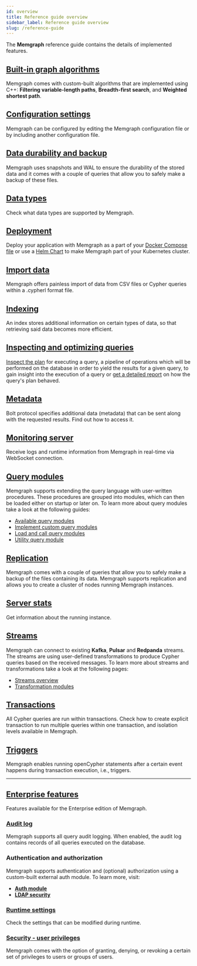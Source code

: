 ```yaml
---
id: overview
title: Reference guide overview
sidebar_label: Reference guide overview
slug: /reference-guide
---
```


The **Memgraph** reference guide contains the details of implemented features.

## [Built-in graph algorithms](/reference-guide/graph-algorithms.md)

Memgraph comes with custom-built algorithms that are implemented using C++:
**Filtering variable-length paths**, **Breadth-first search**, and **Weighted
shortest path**.

## [Configuration settings](/reference-guide/configuration.md)

Memgraph can be configured by editing the Memgraph configuration file or by
including another configuration file.

## [Data durability and backup](/reference-guide/backup.md)

Memgraph uses snapshots and WAL to ensure the durability of the stored data and
it comes with a couple of queries that allow you to safely make a backup of
these files.

## [Data types](/reference-guide/data-types.md)

Check what data types are supported by Memgraph. 

## [Deployment](/reference-guide/deployment/docker.md)

Deploy your application with Memgraph as a part of your [Docker Compose file](/reference-guide/deployment/docker.md)
or use a [Helm Chart](/reference-guide/deployment/kubernetes.md) to make Memgraph part of your Kubernetes cluster.

## [Import data](/reference-guide/import-data/overview.md)

Memgraph offers painless import of data from CSV files or Cypher queries within
a .cypherl format file.

## [Indexing](/reference-guide/indexing.md)

An index stores additional information on certain types of data, so that
retrieving said data becomes more efficient.

## [Inspecting and optimizing queries](/reference-guide/optimizing-queries/inspecting-queries.md)

[Inspect the plan](/reference-guide/optimizing-queries/inspecting-queries.md)
for executing a query, a pipeline of operations which will be performed on the
database in order to yield the results for a given query, to gain insight into
the execution of a query or [get a detailed
report](/reference-guide/optimizing-queries//profiling-queries.md) on how the
query's plan behaved.

## [Metadata](./metadata.md)

Bolt protocol specifies additional data (metadata) that can be sent along with
the requested results. Find out how to access it.

## [Monitoring server](/reference-guide/monitoring-server.md)

Receive logs and runtime information from Memgraph in real-time via WebSocket connection.

## [Query modules](/reference-guide/query-modules/overview.md)

Memgraph supports extending the query language with user-written procedures.
These procedures are grouped into modules, which can then be loaded either on
startup or later on. To learn more about query modules take a look at the
following guides:

- [Available query
  modules](/reference-guide/query-modules/available-query-modules.md)
- [Implement custom query
  modules](/reference-guide/query-modules/implement-custom-query-modules/custom-query-module-example.md)
- [Load and call query
  modules](/reference-guide/query-modules/load-call-query-modules.md)
- [Utility query
  module](/reference-guide/query-modules/module-file-utilities.md)

## [Replication](/reference-guide/replication.md)

Memgraph comes with a couple of queries that allow you to safely make a backup
of the files containing its data. Memgraph supports replication and allows you
to create a cluster of nodes running Memgraph instances.

## [Server stats](/reference-guide/server-stats.md)

Get information about the running instance. 

## [Streams](/reference-guide/streams/overview.md)

Memgraph can connect to existing **Kafka**, **Pulsar** and **Redpanda** streams.
The streams are using user-defined transformations to produce Cypher queries
based on the received messages. To learn more about streams and transformations
take a look at the following pages:

- [Streams overview](/reference-guide/streams/overview.md)
- [Transformation
  modules](/reference-guide/streams/transformation-modules/overview.md)

## [Transactions](/reference-guide/transactions.md)

All Cypher queries are run within transactions. Check how to create explicit
transaction to run multiple queries within one transaction, and isolation levels
available in Memgraph.

## [Triggers](/reference-guide/triggers.md)

Memgraph enables running openCypher statements after a certain event happens
during transaction execution, i.e., triggers.

----

## [Enterprise features](/reference-guide/enabling-enterprise.md)

Features available for the Enterprise edition of Memgraph.

### [Audit log](/reference-guide/audit-log.md)

Memgraph supports all query audit logging. When enabled, the audit log contains
records of all queries executed on the database.

### Authentication and authorization

Memgraph supports authentication and (optional) authorization using a
custom-built external auth module. To learn more, visit:

- **[Auth module](/reference-guide/auth-module.md)**
- **[LDAP security](/reference-guide/ldap-security.md)**

### [Runtime settings](/reference-guide/runtime-settings.md)

Check the settings that can be modified during runtime. 

### [Security - user privileges](/reference-guide/security.md)

Memgraph comes with the option of granting, denying, or revoking a certain set
of privileges to users or groups of users.
